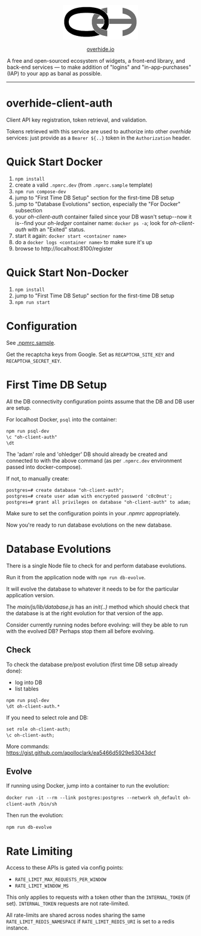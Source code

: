 <p align="center"><a href="https://github.com/overhide"><img src="./main/static/lib/logo.png" width="200px"/></a></p>

<p align="center"><a href="https://overhide.io">overhide.io</a></p><p style="width: 500px; margin: auto">A free and open-sourced ecosystem of widgets, a front-end library, and back-end services &mdash; to make addition of "logins" and "in-app-purchases" (IAP) to your app as banal as possible.</p>

<hr/>

# overhide-client-auth

Client API key registration, token retrieval, and validation.

Tokens retrieved with this service are used to authorize into other *overhide* services:  just provide as a `Bearer ${..}` token in the `Authorization` header.

# Quick Start Docker

1. `npm install`
1. create a valid `.npmrc.dev` (from `.npmrc.sample` template)
1. `npm run compose-dev`
1. jump to "First Time DB Setup" section for the first-time DB setup
1. jump to "Database Evolutions" section, especially the "For Docker" subsection
1. your *oh-client-auth* container failed since your DB wasn't setup--now it is--find your *oh-ledger* container name: `docker ps -a`; look for *oh-client-auth* with an "Exited" status.
1. start it again: `docker start <container name>`
1. do a `docker logs <container name>` to make sure it's up
1. browse to http://localhost:8100/register

# Quick Start Non-Docker

1. `npm install`
1. jump to "First Time DB Setup" section for the first-time DB setup
1. `npm run start`

# Configuration

See [.npmrc.sample](.npmrc.sample).

Get the recaptcha keys from Google.  Set as `RECAPTCHA_SITE_KEY` and `RECAPTCHA_SECRET_KEY`.

# First Time DB Setup

All the DB connectivity configuration points assume that the DB and DB user are setup.

For localhost Docker, `psql` into the container:

```
npm run psql-dev
\c "oh-client-auth"
\dt
```



The 'adam' role and 'ohledger' DB should already be created and connected to with the above command (as per `.npmrc.dev` environment passed into docker-compose).

If not, to manually create:

```
postgres=# create database "oh-client-auth";
postgres=# create user adam with encrypted password 'c0c0nut';
postgres=# grant all privileges on database "oh-client-auth" to adam;
```

Make sure to set the configuration points in your *.npmrc* appropriately.

Now you're ready to run database evolutions on the new database.

# Database Evolutions

There is a single Node file to check for and perform database evolutions.

Run it from the application node with `npm run db-evolve`.

It will evolve the database to whatever it needs to be for the particular application version.

The *main/js/lib/database.js* has an *init(..)* method which should check that the database is at the right evolution for that version of the app.

Consider currently running nodes before evolving: will they be able to run with the evolved DB?  Perhaps stop them all before evolving.

## Check

To check the database pre/post evolution (first time DB setup already done):

- log into DB
- list tables

```
npm run psql-dev
\dt oh-client-auth.*
```

If you need to select role and DB:

```
set role oh-client-auth;
\c oh-client-auth;
```

More commands:  https://gist.github.com/apolloclark/ea5466d5929e63043dcf

## Evolve

If running using Docker, jump into a container to run the evolution:

`docker run -it --rm --link postgres:postgres --network oh_default oh-client-auth /bin/sh`

Then run the evolution:

`npm run db-evolve`

# Rate Limiting

Access to these APIs is gated via config points:

- `RATE_LIMIT_MAX_REQUESTS_PER_WINDOW`
- `RATE_LIMIT_WINDOW_MS`

This only applies to requests with a token other than the `INTERNAL_TOKEN` (if set).  `INTERNAL_TOKEN` requests are not rate-limited.

All rate-limits are shared across nodes sharing the same `RATE_LIMIT_REDIS_NAMESPACE` if `RATE_LIMIT_REDIS_URI` is set to a redis instance.
